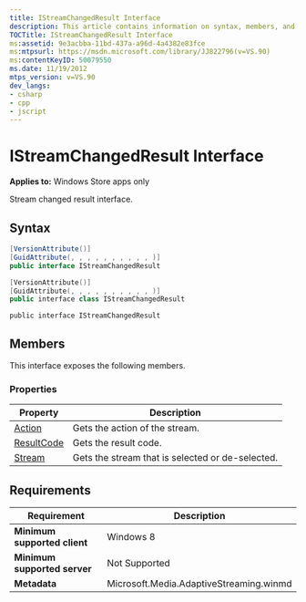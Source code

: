 ```yaml
---
title: IStreamChangedResult Interface
description: This article contains information on syntax, members, and requirements for the IStreamChangedResult interface. 
TOCTitle: IStreamChangedResult Interface
ms:assetid: 9e3acbba-11bd-437a-a96d-4a4382e83fce
ms:mtpsurl: https://msdn.microsoft.com/library/JJ822796(v=VS.90)
ms:contentKeyID: 50079550
ms.date: 11/19/2012
mtps_version: v=VS.90
dev_langs:
- csharp
- cpp
- jscript
---
```


# IStreamChangedResult Interface

**Applies to:** Windows Store apps only

Stream changed result interface.

## Syntax

```csharp
[VersionAttribute()]
[GuidAttribute(, , , , , , , , , , )]
public interface IStreamChangedResult
```

```cpp
[VersionAttribute()]
[GuidAttribute(, , , , , , , , , , )]
public interface class IStreamChangedResult
```

```jscript
public interface IStreamChangedResult
```

## Members

This interface exposes the following members.

### Properties

|Property|Description|
|--- |--- |
|[Action](istreamchangedresult-action-property.md)|Gets the action of the stream.|
|[ResultCode](istreamchangedresult-resultcode-property.md)|Gets the result code.|
|[Stream](istreamchangedresult-stream-property.md)|Gets the stream that is selected or de-selected.|

## Requirements

|Requirement|Description|
|--- |--- |
|**Minimum supported client**|Windows 8|
|**Minimum supported server**|Not Supported|
|**Metadata**|Microsoft.Media.AdaptiveStreaming.winmd|
